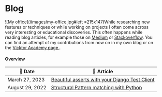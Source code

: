 # Blog

![My office](/images/my-office.jpg#left =215x147)While researching new features or techniques or while working on projects I often come across very interesting or educational discoveries. This often happens while reading blog articles, for example those on [Medium](https://medium.com) or [Stackoverflow](https://stackoverflow.blog/). You can find an attempt of my contributions from now on in my own blog or on the [Vicktor Academy page ](https://vicktor.nl/academy/).


#### Overview

| :calendar: Date    | :file_folder: Article                                                                                      |
| -------------------| -----------------------------------------------------------------------------------------------------------|
| March 27, 2023     | [Beautiful asserts with your Django Test Client](/en/blog/beautiful-asserts-with-your-django-test-client)  |
| August 29, 2022    | [Structural Pattern matching with Python](/en/blog/structural-pattern-matching-with-python)                |
